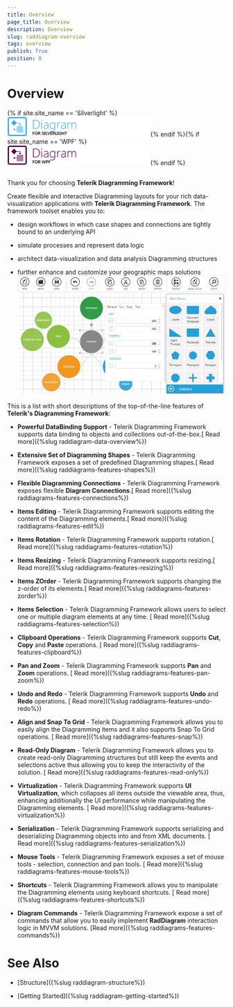 ```yaml
---
title: Overview
page_title: Overview
description: Overview
slug: raddiagram-overview
tags: overview
publish: True
position: 0
---
```


# Overview



{% if site.site_name == 'Silverlight' %}![diagram sl 46 text](images/diagram_sl_46_text.png){% endif %}{% if site.site_name == 'WPF' %}![diagram wpf 46 text](images/diagram_wpf_46_text.png){% endif %}

## 

Thank you for choosing __Telerik Diagramming Framework__!
		

Create flexible and interactive Diagramming layouts for your rich data-visualization applications with __Telerik Diagramming Framework__. The framework toolset enables you to:

* design workflows in which case shapes and connections are tightly bound to an underlying API

* simulate processes and represent data logic

* architect data-visualization and data analysis Diagramming structures

* further enhance and customize your geographic maps solutions![Rad Diagram Overview](images/RadDiagram_Overview.png)

This is a list with short descriptions of the top-of-the-line features of __Telerik's Diagramming Framework__:
		

* __Powerful DataBinding Support__ - Telerik Diagramming Framework supports data binding to objects and collections out-of-the-box.[ Read more]({%slug raddiagram-data-overview%})

* __Extensive Set of Diagramming Shapes__ - Telerik Diagramming Framework exposes a set of predefined Diagramming shapes.[ Read more]({%slug raddiagrams-features-shapes%})

* __Flexible Diagramming Connections__ - Telerik Diagramming Framework exposes flexible __Diagram Connections__.[ Read more]({%slug raddiagrams-features-connections%})

* __Items Editing__ - Telerik Diagramming Framework supports editing the content of the Diagramming elements.[ Read more]({%slug raddiagrams-features-edit%})

* __Items Rotation__ - Telerik Diagramming Framework supports rotation.[ Read more]({%slug raddiagrams-features-rotation%})

* __Items Resizing__ - Telerik Diagramming Framework supports resizing.[ Read more]({%slug raddiagrams-features-resizing%})

* __Items ZOrder__ - Telerik Diagramming Framework supports changing the z-order of its elements.[ Read more]({%slug raddiagrams-features-zorder%})

* __Items Selection__ - Telerik Diagramming Framework allows users to select one or multiple diagram elements at any time. [ Read more]({%slug raddiagrams-features-selection%})

* __Clipboard Operations__ - Telerik Diagramming Framework supports __Cut__, __Copy__ and __Paste__ operations. [ Read more]({%slug raddiagrams-features-clipboard%})

* __Pan and Zoom__ - Telerik Diagramming Framework supports __Pan__ and __Zoom__ operations. [ Read more]({%slug raddiagrams-features-pan-zoom%})

* __Undo and Redo__ - Telerik Diagramming Framework supports __Undo__ and __Redo__ operations. [ Read more]({%slug raddiagrams-features-undo-redo%})

* __Align and Snap To Grid__ - Telerik Diagramming Framework allows you to easily align the Diagramming items and it also supports Snap To Grid operations. [ Read more]({%slug raddiagrams-features-snap%})

* __Read-Only Diagram__ - Telerik Diagramming Framework allows you to create read-only Diagramming structures but still keep the events and selections active thus allowing you to keep the interactivity of the solution. [ Read more]({%slug raddiagrams-features-read-only%})

* __Virtualization__ - Telerik Diagramming Framework supports __UI Virtualization__, which collapses all items outside the viewable area, thus, enhancing additionally the UI performance while manipulating the Diagramming elements. [ Read more]({%slug raddiagrams-features-virtualization%})

* __Serialization__ - Telerik Diagramming Framework supports serializing and deserializing Diagramming objects into and from XML documents. [ Read more]({%slug raddiagrams-features-serialization%})

* __Mouse Tools__ - Telerik Diagramming Framework exposes a set of mouse tools - selection, connection and pan tools. [ Read more]({%slug raddiagrams-features-mouse-tools%})

* __Shortcuts__ - Telerik Diagramming Framework allows you to manipulate the Diagramming elements using keyboard shortcuts. [ Read more]({%slug raddiagrams-features-shortcuts%})

* __Diagram Commands__ - Telerik Diagramming Framework expose a set of commands that allow you to easily implement  __RadDiagram__ interaction logic in MVVM solutions. [Read more]({%slug raddiagrams-features-commands%})

# See Also

 * [Structure]({%slug raddiagram-structure%})

 * [Getting Started]({%slug raddiagram-getting-started%})
